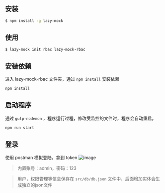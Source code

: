 ## 安装

``` bash
$ npm install -g lazy-mock
```

## 使用

``` bash
$ lazy-mock init rbac lazy-mock-rbac
```

## 安装依赖
进入 lazy-mock-rbac 文件夹，通过 `npm install` 安装依赖
```bash
npm install
```

## 启动程序
通过 `gulp-nodemon` ，程序运行过程，修改受监控的文件时，程序会自动重启。
```bash
npm run start
```

## 登录
使用 postman 模拟登陆，拿到 token
![image](https://raw.githubusercontent.com/wjkang/lazy-mock/master/screenshot/2.jpg)

>内置账号：admin，密码：123

>用户，权限管理等信息保存在 `src/db/db.json` 文件中，后面增加实体会生成独立的json文件